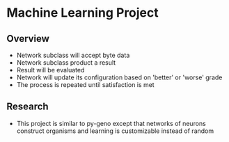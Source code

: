 Machine Learning Project
========================

Overview
--------

- Network subclass will accept byte data
- Network subclass product a result
- Result will be evaluated
- Network will update its configuration based on 'better' or 'worse' grade
- The process is repeated until satisfaction is met

Research
--------

- This project is similar to py-geno except that networks of neurons construct
  organisms and learning is customizable instead of random
